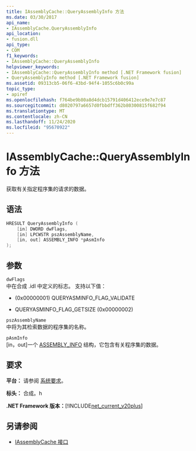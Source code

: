 ```yaml
---
title: IAssemblyCache::QueryAssemblyInfo 方法
ms.date: 03/30/2017
api_name:
- IAssemblyCache.QueryAssemblyInfo
api_location:
- fusion.dll
api_type:
- COM
f1_keywords:
- IAssemblyCache::QueryAssemblyInfo
helpviewer_keywords:
- IAssemblyCache::QueryAssemblyInfo method [.NET Framework fusion]
- QueryAssemblyInfo method [.NET Framework fusion]
ms.assetid: 09313cb5-06f6-43bd-94f4-1055c6b0c99a
topic_type:
- apiref
ms.openlocfilehash: f764be9b80a8d4dcb15791d406412ece9e7e7c87
ms.sourcegitcommit: d8020797a6657d0fbbdff362b80300815f682f94
ms.translationtype: MT
ms.contentlocale: zh-CN
ms.lasthandoff: 11/24/2020
ms.locfileid: "95670922"
---
```

# <a name="iassemblycachequeryassemblyinfo-method"></a>IAssemblyCache::QueryAssemblyInfo 方法

获取有关指定程序集的请求的数据。  
  
## <a name="syntax"></a>语法  
  
```cpp  
HRESULT QueryAssemblyInfo (  
    [in] DWORD dwFlags,  
    [in] LPCWSTR pszAssemblyName,  
    [in, out] ASSEMBLY_INFO *pAsmInfo  
);  
```  
  
## <a name="parameters"></a>参数  

 `dwFlags`  
 中在合成 .idl 中定义的标志。 支持以下值：  
  
-  (0x00000001) QUERYASMINFO_FLAG_VALIDATE  
  
- QUERYASMINFO_FLAG_GETSIZE (0x00000002)   
  
 `pszAssemblyName`  
 中将为其检索数据的程序集的名称。  
  
 `pAsmInfo`  
 [in，out]一个 [ASSEMBLY_INFO](assembly-info-structure.md) 结构，它包含有关程序集的数据。  
  
## <a name="requirements"></a>要求  

 **平台：** 请参阅 [系统要求](../../get-started/system-requirements.md)。  
  
 **标头：** 合成。h  
  
 **.NET Framework 版本：**[!INCLUDE[net_current_v20plus](../../../../includes/net-current-v20plus-md.md)]  
  
## <a name="see-also"></a>另请参阅

- [IAssemblyCache 接口](iassemblycache-interface.md)
